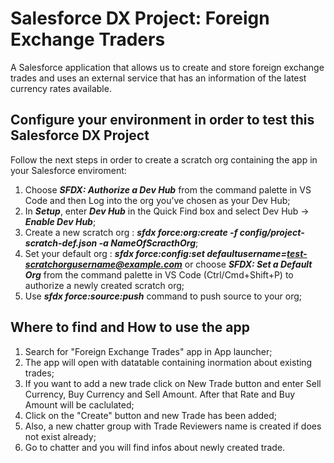 # Salesforce DX Project: Foreign Exchange Traders

A Salesforce application that allows us to create and store foreign exchange trades and uses an external service that has an information of the latest currency rates available.

## Configure your environment in order to test this Salesforce DX Project

Follow the next steps in order to create a scratch org containing the app in your Salesforce enviroment:

1. Choose ***SFDX: Authorize a Dev Hub*** from the command palette in VS Code and then Log into the org you’ve chosen as your Dev Hub;
2. In ***Setup***, enter ***Dev Hub*** in the Quick Find box and select Dev Hub -> ***Enable Dev Hub***;
3. Create a new scratch org : ***sfdx force:org:create -f config/project-scratch-def.json -a NameOfScracthOrg***;
4. Set your default org : ***sfdx force:config:set defaultusername=test-scratchorgusername@example.com*** or choose ***SFDX: Set a Default Org*** from the command palette in VS Code (Ctrl/Cmd+Shift+P) to authorize a newly created scratch org;
5. Use ***sfdx force:source:push*** command to push source to your org; 

## Where to find and How to use the app

1. Search for "Foreign Exchange Trades" app in App launcher; 
2. The app will open with datatable containing inormation about existing trades; 
3. If you want to add a new trade click on New Trade button and enter Sell Currency, Buy Currency and Sell Amount. After that Rate and Buy Amount will be caclulated;
4. Click on the "Create" button and new Trade has been added;
5. Also, a new chatter group with Trade Reviewers name is created if does not exist already;
6. Go to chatter and you will find infos about newly created trade.
